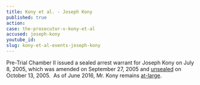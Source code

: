 ```yaml
---
title: Kony et al. - Joseph Kony
published: true
action:
case: the-prosecutor-v-kony-et-al
accused: joseph-kony
youtube_id:
slug: kony-et-al-events-joseph-kony
---
```



Pre-Trial Chamber II issued a sealed arrest warrant for Joseph Kony on July 8, 2005, which was amended on September 27, 2005 and&nbsp;[unsealed](https://www.icc-cpi.int/Pages/record.aspx?docNo=ICC-02/04-01/15-34) on October 13, 2005.&nbsp; As of June 2016, Mr. Kony remains [at-large](http://www.theguardian.com/world/2014/nov/06/joseph-kony-hiding-sudan-border-report-lra).&nbsp;